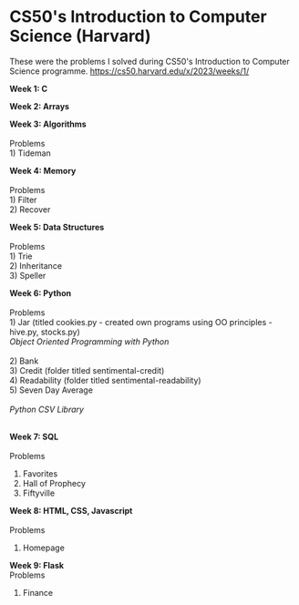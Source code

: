 # CS50's Introduction to Computer Science (Harvard)

These were the problems I solved during CS50's Introduction to Computer Science programme.
https://cs50.harvard.edu/x/2023/weeks/1/

**Week 1: C**

**Week 2: Arrays**

**Week 3: Algorithms** </br> </br>
  Problems </br>
    1) Tideman </br>
    
**Week 4: Memory** </br> </br>
  Problems </br>
    1) Filter </br>
    2) Recover </br>

**Week 5: Data Structures** </br></br>
  Problems </br>
    1) Trie </br>
    2) Inheritance </br>
    3) Speller </br>

**Week 6: Python** </br> </br>
  Problems </br>
    1) Jar (titled cookies.py - created own programs using OO principles - hive.py, stocks.py) </br> 
        _Object Oriented Programming with Python_ </br></br>
    2) Bank </br>
    3) Credit (folder titled sentimental-credit) </br>
    4) Readability (folder titled sentimental-readability) </br>
    5) Seven Day Average </br> </br>
        _Python CSV Library_ </br></br>

**Week 7: SQL** </br></br>
  Problems </br>
  1) Favorites </br>
  2) Hall of Prophecy </br>
  3) Fiftyville </br>

**Week 8: HTML, CSS, Javascript**</br></br>
  Problems </br>
  1) Homepage </br>

**Week 9: Flask** </br>
  Problems </br>
  1) Finance </br>
